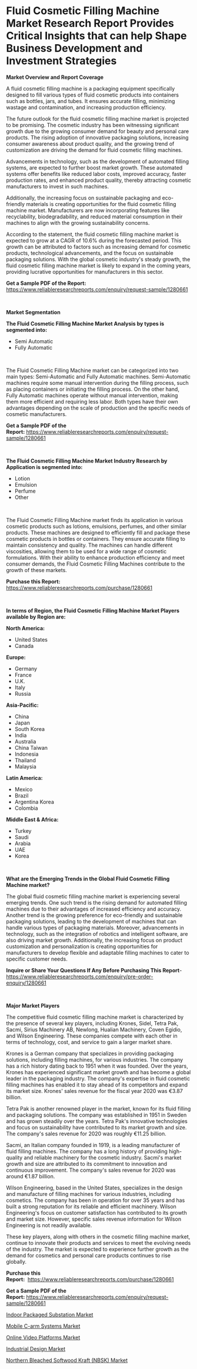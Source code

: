 <p><h1>Fluid Cosmetic Filling Machine Market Research Report Provides Critical Insights that can help Shape Business Development and Investment Strategies</h1></p><p><strong>Market Overview and Report Coverage</strong></p>
<p><p>A fluid cosmetic filling machine is a packaging equipment specifically designed to fill various types of fluid cosmetic products into containers such as bottles, jars, and tubes. It ensures accurate filling, minimizing wastage and contamination, and increasing production efficiency.</p><p>The future outlook for the fluid cosmetic filling machine market is projected to be promising. The cosmetic industry has been witnessing significant growth due to the growing consumer demand for beauty and personal care products. The rising adoption of innovative packaging solutions, increasing consumer awareness about product quality, and the growing trend of customization are driving the demand for fluid cosmetic filling machines.</p><p>Advancements in technology, such as the development of automated filling systems, are expected to further boost market growth. These automated systems offer benefits like reduced labor costs, improved accuracy, faster production rates, and enhanced product quality, thereby attracting cosmetic manufacturers to invest in such machines.</p><p>Additionally, the increasing focus on sustainable packaging and eco-friendly materials is creating opportunities for the fluid cosmetic filling machine market. Manufacturers are now incorporating features like recyclability, biodegradability, and reduced material consumption in their machines to align with the growing sustainability concerns.</p><p>According to the statement, the fluid cosmetic filling machine market is expected to grow at a CAGR of 10.6% during the forecasted period. This growth can be attributed to factors such as increasing demand for cosmetic products, technological advancements, and the focus on sustainable packaging solutions. With the global cosmetic industry's steady growth, the fluid cosmetic filling machine market is likely to expand in the coming years, providing lucrative opportunities for manufacturers in this sector.</p></p>
<p><strong>Get a Sample PDF of the Report:</strong> <a href="https://www.reliableresearchreports.com/enquiry/request-sample/1280661">https://www.reliableresearchreports.com/enquiry/request-sample/1280661</a></p>
<p>&nbsp;</p>
<p><strong>Market Segmentation</strong></p>
<p><strong>The Fluid Cosmetic Filling Machine Market Analysis by types is segmented into:</strong></p>
<p><ul><li>Semi Automatic</li><li>Fully Automatic</li></ul></p>
<p>&nbsp;</p>
<p><p>The Fluid Cosmetic Filling Machine market can be categorized into two main types: Semi-Automatic and Fully Automatic machines. Semi-Automatic machines require some manual intervention during the filling process, such as placing containers or initiating the filling process. On the other hand, Fully Automatic machines operate without manual intervention, making them more efficient and requiring less labor. Both types have their own advantages depending on the scale of production and the specific needs of cosmetic manufacturers.</p></p>
<p><strong>Get a Sample PDF of the Report:</strong>&nbsp;<a href="https://www.reliableresearchreports.com/enquiry/request-sample/1280661">https://www.reliableresearchreports.com/enquiry/request-sample/1280661</a></p>
<p>&nbsp;</p>
<p><strong>The Fluid Cosmetic Filling Machine Market Industry Research by Application is segmented into:</strong></p>
<p><ul><li>Lotion</li><li>Emulsion</li><li>Perfume</li><li>Other</li></ul></p>
<p>&nbsp;</p>
<p><p>The Fluid Cosmetic Filling Machine market finds its application in various cosmetic products such as lotions, emulsions, perfumes, and other similar products. These machines are designed to efficiently fill and package these cosmetic products in bottles or containers. They ensure accurate filling to maintain consistency and quality. The machines can handle different viscosities, allowing them to be used for a wide range of cosmetic formulations. With their ability to enhance production efficiency and meet consumer demands, the Fluid Cosmetic Filling Machines contribute to the growth of these markets.</p></p>
<p><strong>Purchase this Report:</strong>&nbsp; <a href="https://www.reliableresearchreports.com/purchase/1280661">https://www.reliableresearchreports.com/purchase/1280661</a></p>
<p>&nbsp;</p>
<p><strong>In terms of Region, the Fluid Cosmetic Filling Machine Market Players available by Region are:</strong></p>
<p>
    <p> <strong> North America: </strong>
        <ul>
            <li>United States</li>
            <li>Canada</li>
        </ul>
        </p> 
    <p> <strong> Europe: </strong>
        <ul>
            <li>Germany</li>
            <li>France</li>
            <li>U.K.</li>
            <li>Italy</li>
            <li>Russia</li>
        </ul>
        </p> 
    <p> <strong> Asia-Pacific: </strong>
        <ul>
            <li>China</li>
            <li>Japan</li>
            <li>South Korea</li>
            <li>India</li>
            <li>Australia</li>
            <li>China Taiwan</li>
            <li>Indonesia</li>
            <li>Thailand</li>
            <li>Malaysia</li>
        </ul>
        </p> 
    <p> <strong> Latin America: </strong>
        <ul>
            <li>Mexico</li>
            <li>Brazil</li>
            <li>Argentina Korea</li>
            <li>Colombia</li>
        </ul>
        </p> 
    <p> <strong> Middle East & Africa: </strong>
        <ul>
            <li>Turkey</li>
            <li>Saudi</li>
            <li>Arabia</li>
            <li>UAE</li>
            <li>Korea</li>
        </ul>
    </p>
    </p>
<p>&nbsp;</p>
<p><strong>What are the Emerging Trends in the Global Fluid Cosmetic Filling Machine market?</strong></p>
<p><p>The global fluid cosmetic filling machine market is experiencing several emerging trends. One such trend is the rising demand for automated filling machines due to their advantages of increased efficiency and accuracy. Another trend is the growing preference for eco-friendly and sustainable packaging solutions, leading to the development of machines that can handle various types of packaging materials. Moreover, advancements in technology, such as the integration of robotics and intelligent software, are also driving market growth. Additionally, the increasing focus on product customization and personalization is creating opportunities for manufacturers to develop flexible and adaptable filling machines to cater to specific customer needs.</p></p>
<p><strong>Inquire or Share Your Questions If Any Before Purchasing This Report</strong>- <a href="https://www.reliableresearchreports.com/enquiry/pre-order-enquiry/1280661">https://www.reliableresearchreports.com/enquiry/pre-order-enquiry/1280661</a></p>
<p>&nbsp;</p>
<p><strong>Major Market Players</strong></p>
<p><p>The competitive fluid cosmetic filling machine market is characterized by the presence of several key players, including Krones, Sidel, Tetra Pak, Sacmi, Sirius Machinery AB, Newlong, Hualian Machinery, Coven Egidio, and Wilson Engineering. These companies compete with each other in terms of technology, cost, and service to gain a larger market share.</p><p>Krones is a German company that specializes in providing packaging solutions, including filling machines, for various industries. The company has a rich history dating back to 1951 when it was founded. Over the years, Krones has experienced significant market growth and has become a global leader in the packaging industry. The company's expertise in fluid cosmetic filling machines has enabled it to stay ahead of its competitors and expand its market size. Krones' sales revenue for the fiscal year 2020 was €3.87 billion.</p><p>Tetra Pak is another renowned player in the market, known for its fluid filling and packaging solutions. The company was established in 1951 in Sweden and has grown steadily over the years. Tetra Pak's innovative technologies and focus on sustainability have contributed to its market growth and size. The company's sales revenue for 2020 was roughly €11.25 billion.</p><p>Sacmi, an Italian company founded in 1919, is a leading manufacturer of fluid filling machines. The company has a long history of providing high-quality and reliable machinery for the cosmetic industry. Sacmi's market growth and size are attributed to its commitment to innovation and continuous improvement. The company's sales revenue for 2020 was around €1.87 billion.</p><p>Wilson Engineering, based in the United States, specializes in the design and manufacture of filling machines for various industries, including cosmetics. The company has been in operation for over 35 years and has built a strong reputation for its reliable and efficient machinery. Wilson Engineering's focus on customer satisfaction has contributed to its growth and market size. However, specific sales revenue information for Wilson Engineering is not readily available.</p><p>These key players, along with others in the cosmetic filling machine market, continue to innovate their products and services to meet the evolving needs of the industry. The market is expected to experience further growth as the demand for cosmetics and personal care products continues to rise globally.</p></p>
<p><strong>Purchase this Report:</strong>&nbsp;&nbsp;<a href="https://www.reliableresearchreports.com/purchase/1280661">https://www.reliableresearchreports.com/purchase/1280661</a></p>
<p></p>
<p><strong>Get a Sample PDF of the Report:</strong>&nbsp;<a href="https://www.reliableresearchreports.com/enquiry/request-sample/1280661">https://www.reliableresearchreports.com/enquiry/request-sample/1280661</a></p>
<p><p><a href="https://www.linkedin.com/pulse/indoor-packaged-substation-market-size-share-amp-trends-jszoc/">Indoor Packaged Substation Market</a></p><p><a href="https://github.com/santosh758595/Market-Research-Report-List-1/blob/main/mobile-c-arm-systems-market.md">Mobile C-arm Systems Market</a></p><p><a href="https://medium.com/@brittanyrobertson07/online-video-platforms-market-insight-market-trends-growth-forecasted-from-2023-to-2030-d5f65254f6fd">Online Video Platforms Market</a></p><p><a href="https://medium.com/@debramedina73/industrial-design-market-trends-and-market-analysis-forecasted-for-period-2023-2030-ba2ec48c31ce">Industrial Design Market</a></p><p><a href="https://github.com/Chiragrp26/Market-Research-Report-List-1/blob/main/northern-bleached-softwood-kraft-nbsk-market.md">Northern Bleached Softwood Kraft (NBSK) Market</a></p></p>
